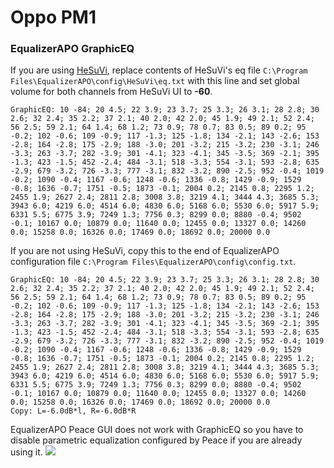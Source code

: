 # Oppo PM1
### EqualizerAPO GraphicEQ
If you are using [HeSuVi](https://sourceforge.net/projects/hesuvi/), replace contents of HeSuVi's eq file `C:\Program Files\EqualizerAPO\config\HeSuVi\eq.txt` with this line and set global volume for both channels from HeSuVi UI to **-60**.
```
GraphicEQ: 10 -84; 20 4.5; 22 3.9; 23 3.7; 25 3.3; 26 3.1; 28 2.8; 30 2.6; 32 2.4; 35 2.2; 37 2.1; 40 2.0; 42 2.0; 45 1.9; 49 2.1; 52 2.4; 56 2.5; 59 2.1; 64 1.4; 68 1.2; 73 0.9; 78 0.7; 83 0.5; 89 0.2; 95 -0.2; 102 -0.6; 109 -0.9; 117 -1.3; 125 -1.8; 134 -2.1; 143 -2.6; 153 -2.8; 164 -2.8; 175 -2.9; 188 -3.0; 201 -3.2; 215 -3.2; 230 -3.1; 246 -3.3; 263 -3.7; 282 -3.9; 301 -4.1; 323 -4.1; 345 -3.5; 369 -2.1; 395 -1.3; 423 -1.5; 452 -2.4; 484 -3.1; 518 -3.3; 554 -3.1; 593 -2.8; 635 -2.9; 679 -3.2; 726 -3.3; 777 -3.1; 832 -3.2; 890 -2.5; 952 -0.4; 1019 -0.2; 1090 -0.4; 1167 -0.6; 1248 -0.6; 1336 -0.8; 1429 -0.9; 1529 -0.8; 1636 -0.7; 1751 -0.5; 1873 -0.1; 2004 0.2; 2145 0.8; 2295 1.2; 2455 1.9; 2627 2.4; 2811 2.8; 3008 3.8; 3219 4.1; 3444 4.3; 3685 5.3; 3943 6.0; 4219 6.0; 4514 6.0; 4830 6.0; 5168 6.0; 5530 6.0; 5917 5.9; 6331 5.5; 6775 3.9; 7249 1.3; 7756 0.3; 8299 0.0; 8880 -0.4; 9502 -0.1; 10167 0.0; 10879 0.0; 11640 0.0; 12455 0.0; 13327 0.0; 14260 0.0; 15258 0.0; 16326 0.0; 17469 0.0; 18692 0.0; 20000 0.0
```
If you are not using HeSuVi, copy this to the end of EqualizerAPO configuration file `C:\Program Files\EqualizerAPO\config\config.txt`.
```
GraphicEQ: 10 -84; 20 4.5; 22 3.9; 23 3.7; 25 3.3; 26 3.1; 28 2.8; 30 2.6; 32 2.4; 35 2.2; 37 2.1; 40 2.0; 42 2.0; 45 1.9; 49 2.1; 52 2.4; 56 2.5; 59 2.1; 64 1.4; 68 1.2; 73 0.9; 78 0.7; 83 0.5; 89 0.2; 95 -0.2; 102 -0.6; 109 -0.9; 117 -1.3; 125 -1.8; 134 -2.1; 143 -2.6; 153 -2.8; 164 -2.8; 175 -2.9; 188 -3.0; 201 -3.2; 215 -3.2; 230 -3.1; 246 -3.3; 263 -3.7; 282 -3.9; 301 -4.1; 323 -4.1; 345 -3.5; 369 -2.1; 395 -1.3; 423 -1.5; 452 -2.4; 484 -3.1; 518 -3.3; 554 -3.1; 593 -2.8; 635 -2.9; 679 -3.2; 726 -3.3; 777 -3.1; 832 -3.2; 890 -2.5; 952 -0.4; 1019 -0.2; 1090 -0.4; 1167 -0.6; 1248 -0.6; 1336 -0.8; 1429 -0.9; 1529 -0.8; 1636 -0.7; 1751 -0.5; 1873 -0.1; 2004 0.2; 2145 0.8; 2295 1.2; 2455 1.9; 2627 2.4; 2811 2.8; 3008 3.8; 3219 4.1; 3444 4.3; 3685 5.3; 3943 6.0; 4219 6.0; 4514 6.0; 4830 6.0; 5168 6.0; 5530 6.0; 5917 5.9; 6331 5.5; 6775 3.9; 7249 1.3; 7756 0.3; 8299 0.0; 8880 -0.4; 9502 -0.1; 10167 0.0; 10879 0.0; 11640 0.0; 12455 0.0; 13327 0.0; 14260 0.0; 15258 0.0; 16326 0.0; 17469 0.0; 18692 0.0; 20000 0.0
Copy: L=-6.0dB*l, R=-6.0dB*R
```
EqualizerAPO Peace GUI does not work with GraphicEQ so you have to disable parametric equalization configured by Peace if you are already using it.
![](https://raw.githubusercontent.com/jaakkopasanen/AutoEq/master/results/Innerfidelity%202017/innerfidelity/onear/Oppo%20PM1/Oppo%20PM1.png)
